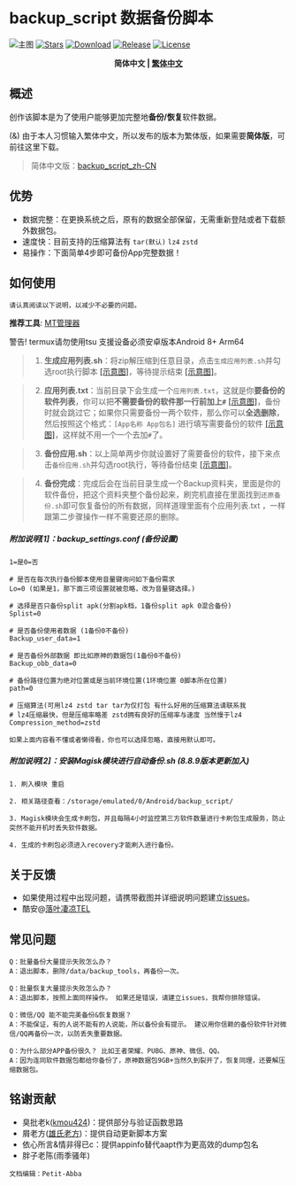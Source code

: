# backup_script 数据备份脚本
![主图](https://github.com/Petit-Abba/backup_script_zh-CN/blob/06e06a015a1f672be52d980cb77ec0fd8dc4087d/File/mmexport1631297554615.png)
[![Stars](https://img.shields.io/github/stars/YAWAsau/backup_script?label=stars)](https://github.com/YAWAsau)
[![Download](https://img.shields.io/github/downloads/YAWAsau/backup_script/total)](https://github.com/YAWAsau/backup_script/releases)
[![Release](https://img.shields.io/github/v/release/YAWAsau/backup_script?label=release)](https://github.com/YAWAsau/backup_script/releases/latest)
[![License](https://img.shields.io/github/license/YAWAsau/backup_script?label=License)](https://choosealicense.com/licenses/gpl-3.0)

<div align="center">
<span style="font-weight: bold"> 简体中文 | <a href=README_TS.md> 繁体中文 </a> </span>
</div>

## 概述
创作该脚本是为了使用户能够更加完整地**备份/恢复**软件数据。

(&) 由于本人习惯输入繁体中文，所以发布的版本为繁体版，如果需要**简体版**，可前往这里下载。
> 简体中文版：[backup_script_zh-CN](https://github.com/Petit-Abba/backup_script_zh-CN)

## 优势
 - 数据完整：在更换系统之后，原有的数据全部保留，无需重新登陆或者下载额外数据包。
 - 速度快：目前支持的压缩算法有 `tar(默认)` `lz4` `zstd`
 - 易操作：下面简单4步即可备份App完整数据！

## 如何使用
`请认真阅读以下说明，以减少不必要的问题。`

**推荐工具**: [MT管理器](https://www.coolapk.com/apk/bin.mt.plus)

  警告! termux请勿使用tsu 支援设备必须安卓版本Android 8+ Arm64

> 1. __生成应用列表.sh__：将zip解压缩到任意目录，点击`生成应用列表.sh`并勾选root执行脚本 [[示意图]](https://github.com/Petit-Abba/backup_script_zh-CN//raw/main/File/Picture/1.png)，等待提示结束 [[示意图]](https://github.com/Petit-Abba/backup_script_zh-CN//raw/main/File/Picture/2.png)。

> 2. __应用列表.txt__：当前目录下会生成一个`应用列表.txt`，这就是你**要备份的软件列表**，你可以把**不需要备份的软件那一行前加上`#`** [[示意图]](https://github.com/Petit-Abba/backup_script_zh-CN//raw/main/File/Picture/3.png)，备份时就会跳过它；如果你只需要备份一两个软件，那么你可以**全选删除**，然后按照这个格式：`[App名称 App包名]` 进行填写需要备份的软件 [[示意图]](https://github.com/Petit-Abba/backup_script_zh-CN//raw/main/File/Picture/4.png)，这样就不用一个一个去加`#`了。

> 3. __备份应用.sh__：以上简单两步你就设置好了需要备份的软件，接下来点击`备份应用.sh`并勾选root执行，等待备份结束 [[示意图]](https://github.com/Petit-Abba/backup_script_zh-CN//raw/main/File/Picture/5.png)。

> 4. __备份完成__：完成后会在当前目录生成一个Backup资料夹，里面是你的软件备份，把这个资料夹整个备份起来，刷完机直接在里面找到`还原备份.sh`即可恢复备份的所有数据，同样道理里面有个应用列表.txt ，一样跟第二步骤操作一样不需要还原的删除。

##### 附加说明[1]：backup_settings.conf (备份设置)
```
1=是0=否 

# 是否在每次执行备份脚本使用音量键询问如下备份需求
Lo=0 (如果是1，那下面三项设置就被忽略，改为音量键选择。)

# 选择是否只备份split apk(分割apk档，1备份split apk 0混合备份)
Splist=0

# 是否备份使用者数据 (1备份0不备份)
Backup_user_data=1

# 是否备份外部数据 即比如原神的数据包(1备份0不备份)
Backup_obb_data=0

# 备份路径位置为绝对位置或是当前环境位置(1环境位置 0脚本所在位置)
path=0

# 压缩算法(可用lz4 zstd tar tar为仅打包 有什么好用的压缩算法请联系我
# lz4压缩最快，但是压缩率略差 zstd拥有良好的压缩率与速度 当然慢于lz4
Compression_method=zstd
```
`如果上面内容看不懂或者懒得看，你也可以选择忽略，直接用默认即可。`


##### 附加说明[2]：安装Magisk模块进行自动备份.sh (8.8.9版本更新加入)
```
1. 刷入模块 重启

2. 相关路径查看：/storage/emulated/0/Android/backup_script/

3. Magisk模块会生成卡刷包，并且每隔4小时监控第三方软件数量进行卡刷包生成服务，防止突然不能开机时丢失软件数据。

4. 生成的卡刷包必须进入recovery才能刷入进行备份。
```

## 关于反馈
- 如果使用过程中出现问题，请携带截图并详细说明问题建立[issues](https://github.com/YAWAsau/backup_script/issues)。
- 酷安@[落叶凄凉TEL](http://www.coolapk.com/u/2277637)

## 常见问题
```
Q：批量备份大量提示失败怎么办？
A：退出脚本，删除/data/backup_tools，再备份一次。

Q：批量恢复大量提示失败怎么办？
A：退出脚本，按照上面同样操作。 如果还是错误，请建立issues，我帮你排除错误。

Q：微信/QQ 能不能完美备份&恢复数据？
A：不能保证，有的人说不能有的人说能，所以备份会有提示。 建议用你信赖的备份软件针对微信/QQ再备份一次，以防丢失重要数据。

Q：为什么部分APP备份很久？ 比如王者荣耀、PUBG、原神、微信、QQ。
A：因为连同软件数据包都给你备份了，原神数据包9GB+当然久到裂开了，恢复同理，还要解压缩数据包。
```

## 铭谢贡献
- 臭批老k([kmou424](https://github.com/kmou424))：提供部分与验证函数思路
- 屑老方([雄氏老方](http://www.coolapk.com/u/665894))：提供自动更新脚本方案
- 依心所言&情非得已c：提供appinfo替代aapt作为更高效的dump包名
- 胖子老陈(雨季骚年)

`文档编辑：Petit-Abba`
